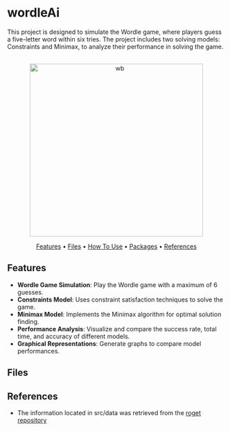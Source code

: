 # wordleAi
This project is designed to simulate the Wordle game, where players guess a five-letter word within six tries. The project includes two solving models: Constraints and Minimax, to analyze their performance in solving the game.

<p align="center">
  <br>
  <img src="https://i.giphy.com/62HRHz7zZZYThhTwEI.webp" alt="wb" width="400">
  <br>
</p>
<p align="center" >
  <a href="#features">Features</a> •
  <a href="#Files">Files</a> •
  <a href="#how-to-use">How To Use</a> •
  <a href="#packages">Packages</a>  • 
  <a href="#packages">References</a>  
</p>

## Features
- **Wordle Game Simulation**: Play the Wordle game with a maximum of 6 guesses.
- **Constraints Model**: Uses constraint satisfaction techniques to solve the game.
- **Minimax Model**: Implements the Minimax algorithm for optimal solution finding.
- **Performance Analysis**: Visualize and compare the success rate, total time, and accuracy of different models.
- **Graphical Representations**: Generate graphs to compare model performances.

## Files


## References
- The information located in src/data was retrieved from the [roget repository](https://github.com/jonhoo/roget/tree/main)

